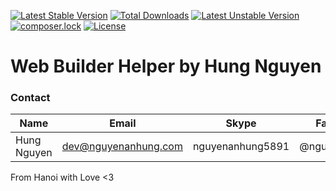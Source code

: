 [![Latest Stable Version](https://poser.pugx.org/nguyenanhung/web-builder-helper/v/stable)](https://packagist.org/packages/nguyenanhung/web-builder-helper)
[![Total Downloads](https://poser.pugx.org/nguyenanhung/web-builder-helper/downloads)](https://packagist.org/packages/nguyenanhung/web-builder-helper)
[![Latest Unstable Version](https://poser.pugx.org/nguyenanhung/web-builder-helper/v/unstable)](https://packagist.org/packages/nguyenanhung/web-builder-helper)
[![composer.lock](https://poser.pugx.org/nguyenanhung/web-builder-helper/composerlock)](https://packagist.org/packages/nguyenanhung/web-builder-helper)
[![License](https://poser.pugx.org/nguyenanhung/web-builder-helper/license)](https://packagist.org/packages/nguyenanhung/web-builder-helper)

# Web Builder Helper by Hung Nguyen

### Contact

| Name        | Email                | Skype            | Facebook      |
| ----------- | -------------------- | ---------------- | ------------- |
| Hung Nguyen | dev@nguyenanhung.com | nguyenanhung5891 | @nguyenanhung |

From Hanoi with Love <3
